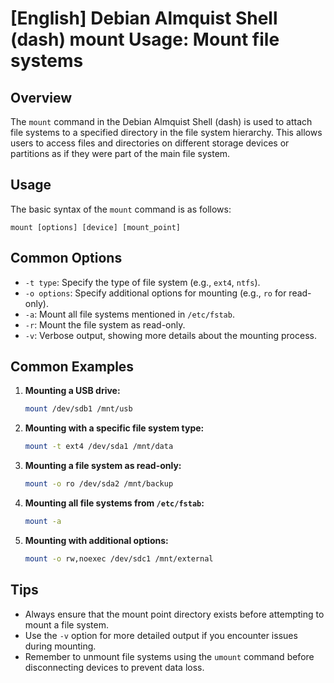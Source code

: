 # [English] Debian Almquist Shell (dash) mount Usage: Mount file systems

## Overview
The `mount` command in the Debian Almquist Shell (dash) is used to attach file systems to a specified directory in the file system hierarchy. This allows users to access files and directories on different storage devices or partitions as if they were part of the main file system.

## Usage
The basic syntax of the `mount` command is as follows:

```
mount [options] [device] [mount_point]
```

## Common Options
- `-t type`: Specify the type of file system (e.g., `ext4`, `ntfs`).
- `-o options`: Specify additional options for mounting (e.g., `ro` for read-only).
- `-a`: Mount all file systems mentioned in `/etc/fstab`.
- `-r`: Mount the file system as read-only.
- `-v`: Verbose output, showing more details about the mounting process.

## Common Examples
1. **Mounting a USB drive:**
   ```sh
   mount /dev/sdb1 /mnt/usb
   ```

2. **Mounting with a specific file system type:**
   ```sh
   mount -t ext4 /dev/sda1 /mnt/data
   ```

3. **Mounting a file system as read-only:**
   ```sh
   mount -o ro /dev/sda2 /mnt/backup
   ```

4. **Mounting all file systems from `/etc/fstab`:**
   ```sh
   mount -a
   ```

5. **Mounting with additional options:**
   ```sh
   mount -o rw,noexec /dev/sdc1 /mnt/external
   ```

## Tips
- Always ensure that the mount point directory exists before attempting to mount a file system.
- Use the `-v` option for more detailed output if you encounter issues during mounting.
- Remember to unmount file systems using the `umount` command before disconnecting devices to prevent data loss.